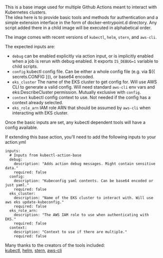 This is a base image used for multiple Github Actions meant to interact with Kubernetes clusters.  
The idea here is to provide basic tools and methods for authentication and a simple extension interface in the form of docker-entrypoint.d directory. Any script added there in a child image will be executed in alphabetical order.

The image comes with recent versions of `kubectl`, `helm`, `stern`, and `aws-cli`.

The expected inputs are:  
- `debug` can be enabled explicitly via action input, or is implicitly enabled when a job is rerun with debug enabled. It exports `IS_DEBUG=1` variable to child scripts.
- `config` kubectl config file. Can be either a whole config file (e.g. via ${{ secrets.CONFIG }}), or base64 encoded.
- `eks_cluster` The name of the EKS cluster to get config for. Will use AWS CLI to generate a valid config. Will need standard `aws-cli` env vars and eks:DescribeCluster permission. Mutually exclusive with `config`.
- `context` kubectl config context to use. Not needed if the config has a context already selected.
- `eks_role_arn` IAM role ARN that should be assumed by `aws-cli` when interacting with EKS cluster.

Once the basic inputs are set, any kubectl dependent tools will have a config available.

If extending this base action, you'll need to add the following inputs to your action.yml
```
inputs:
  # Inputs from kubectl-action-base
  debug:
    description: "Adds action debug messages. Might contain sensitive data."
    required: false
  config:
    description: "Kubeconfig yaml contents. Can be base64 encoded or just yaml."
    required: false
  eks_cluster:
    description: "Name of the EKS cluster to interact with. Will use aws eks update-kubeconfig."
    required: false
  eks_role_arn:
    description: "The AWS IAM role to use when authenticating with EKS."
    required: false
  context:
    description: "Context to use if there are multiple."
    required: false
```

Many thanks to the creators of the tools included:  
[kubectl](https://github.com/kubernetes/kubectl), [helm](https://github.com/helm/helm), [stern](https://github.com/wercker/stern), [aws-cli](https://github.com/aws/aws-cli)